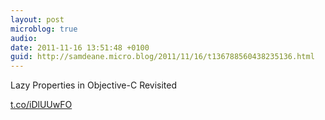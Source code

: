```yaml
---
layout: post
microblog: true
audio: 
date: 2011-11-16 13:51:48 +0100
guid: http://samdeane.micro.blog/2011/11/16/t136788560438235136.html
---
```

Lazy Properties in Objective-C Revisited

[t.co/iDlUUwFO](http://t.co/iDlUUwFO)
